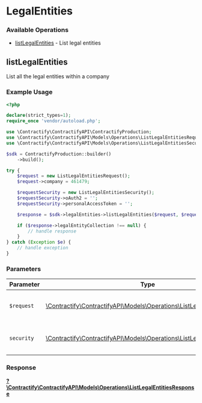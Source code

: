 # LegalEntities

### Available Operations

* [listLegalEntities](#listlegalentities) - List legal entities

## listLegalEntities

List all the legal entities within a company

### Example Usage

```php
<?php

declare(strict_types=1);
require_once 'vendor/autoload.php';

use \Contractify\ContractifyAPI\ContractifyProduction;
use \Contractify\ContractifyAPI\Models\Operations\ListLegalEntitiesRequest;
use \Contractify\ContractifyAPI\Models\Operations\ListLegalEntitiesSecurity;

$sdk = ContractifyProduction::builder()
    ->build();

try {
    $request = new ListLegalEntitiesRequest();
    $request->company = 461479;

    $requestSecurity = new ListLegalEntitiesSecurity();
    $requestSecurity->oAuth2 = '';
    $requestSecurity->personalAccessToken = '';

    $response = $sdk->legalEntities->listLegalEntities($request, $requestSecurity);

    if ($response->legalEntityCollection !== null) {
        // handle response
    }
} catch (Exception $e) {
    // handle exception
}
```

### Parameters

| Parameter                                                                                                                       | Type                                                                                                                            | Required                                                                                                                        | Description                                                                                                                     |
| ------------------------------------------------------------------------------------------------------------------------------- | ------------------------------------------------------------------------------------------------------------------------------- | ------------------------------------------------------------------------------------------------------------------------------- | ------------------------------------------------------------------------------------------------------------------------------- |
| `$request`                                                                                                                      | [\Contractify\ContractifyAPI\Models\Operations\ListLegalEntitiesRequest](../../models/operations/ListLegalEntitiesRequest.md)   | :heavy_check_mark:                                                                                                              | The request object to use for the request.                                                                                      |
| `security`                                                                                                                      | [\Contractify\ContractifyAPI\Models\Operations\ListLegalEntitiesSecurity](../../models/operations/ListLegalEntitiesSecurity.md) | :heavy_check_mark:                                                                                                              | The security requirements to use for the request.                                                                               |


### Response

**[?\Contractify\ContractifyAPI\Models\Operations\ListLegalEntitiesResponse](../../models/operations/ListLegalEntitiesResponse.md)**

